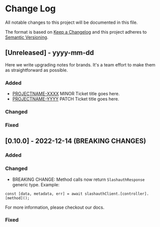# Change Log

All notable changes to this project will be documented in this file.

The format is based on [Keep a Changelog](http://keepachangelog.com/)
and this project adheres to [Semantic Versioning](http://semver.org/).

## [Unreleased] - yyyy-mm-dd

Here we write upgrading notes for brands. It's a team effort to make them as
straightforward as possible.

### Added

- [PROJECTNAME-XXXX](http://tickets.projectname.com/browse/PROJECTNAME-XXXX)
  MINOR Ticket title goes here.
- [PROJECTNAME-YYYY](http://tickets.projectname.com/browse/PROJECTNAME-YYYY)
  PATCH Ticket title goes here.

### Changed

### Fixed

## [0.10.0] - 2022-12-14 (BREAKING CHANGES)

### Added

### Changed

- BREAKING CHANGE: Method calls now return `SlashauthResponse` generic type. Example:

```
const [data, metadata, err] = await slashauthClient.[controller].[method]();
```

For more information, please checkout our docs.

### Fixed
